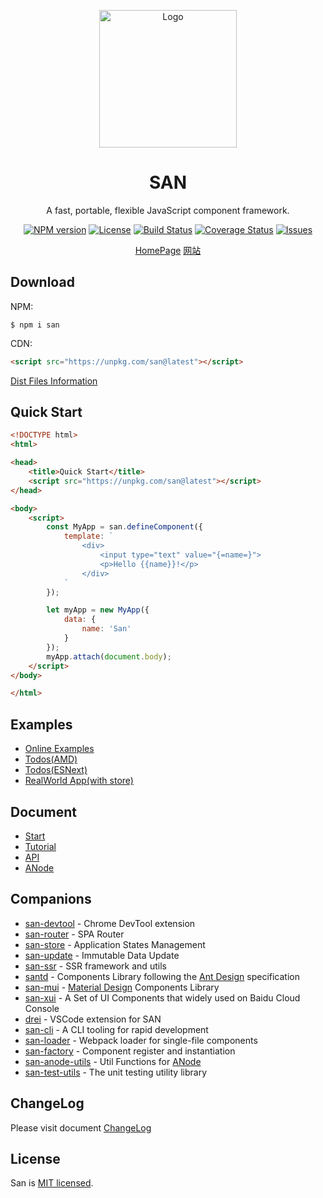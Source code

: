 <p align="center">
    <a href="https://baidu.github.io/san/">
        <img src="https://baidu.github.io/san/img/logo-colorful.svg" alt="Logo" height="220">
    </a>
</p>

<h1 align="center">SAN</h1>

<p align="center">
A fast, portable, flexible JavaScript component framework.
</p>

<p align="center">
  <a href="https://www.npmjs.com/package/san"><img src="http://img.shields.io/npm/v/san.svg?style=flat-square" alt="NPM version"></a>
  <a href="https://www.npmjs.com/package/san"><img src="https://img.shields.io/github/license/baidu/san.svg?style=flat-square" alt="License"></a>
  <a href="https://travis-ci.org/baidu/san"><img src="https://img.shields.io/travis/baidu/san/master.svg?style=flat-square" alt="Build Status"></a>
  <a href="https://coveralls.io/github/baidu/san?branch=master"><img src="https://img.shields.io/coveralls/github/baidu/san.svg?style=flat-square" alt="Coverage Status"></a>
  <a href="https://github.com/baidu/san/issues"><img src="https://img.shields.io/github/issues/baidu/san.svg?style=flat-square" alt="Issues"></a>
</p>

<p align="center">
  <a href="https://baidu.github.io/san/en/index.html" target="_blank">HomePage</a>
  <a href="https://baidu.github.io/san/" target="_blank">网站</a>
</p>




## Download

NPM:

```
$ npm i san
```

CDN:

```html
<script src="https://unpkg.com/san@latest"></script>
```

[Dist Files Information](https://github.com/baidu/san/tree/master/dist)


## Quick Start

```html
<!DOCTYPE html>
<html>

<head>
    <title>Quick Start</title>
    <script src="https://unpkg.com/san@latest"></script>
</head>

<body>
    <script>
        const MyApp = san.defineComponent({
            template: `
                <div>
                    <input type="text" value="{=name=}">
                    <p>Hello {{name}}!</p>
                </div>
            `
        });

        let myApp = new MyApp({
            data: {
                name: 'San'
            }
        });
        myApp.attach(document.body);
    </script>
</body>

</html>
```

## Examples

- [Online Examples](https://baidu.github.io/san/example/)
- [Todos(AMD)](https://github.com/baidu/san/tree/master/example/todos-amd)
- [Todos(ESNext)](https://github.com/baidu/san/tree/master/example/todos-esnext)
- [RealWorld App(with store)](https://github.com/ecomfe/san-realworld-app)

## Document

- [Start](https://baidu.github.io/san/tutorial/start/)
- [Tutorial](https://baidu.github.io/san/tutorial/setup/)
- [API](https://baidu.github.io/san/doc/api/)
- [ANode](https://github.com/baidu/san/blob/master/doc/anode.md)


## Companions

- [san-devtool](https://github.com/baidu/san-devtool/blob/master/docs/user_guide.md) - Chrome DevTool extension
- [san-router](https://github.com/baidu/san-router) - SPA Router
- [san-store](https://github.com/baidu/san-store) - Application States Management
- [san-update](https://github.com/baidu/san-update) - Immutable Data Update
- [san-ssr](https://baidu.github.io/san-ssr/) - SSR framework and utils
- [santd](https://ecomfe.github.io/santd/) - Components Library following the [Ant Design](https://ant.design/) specification
- [san-mui](https://ecomfe.github.io/san-mui/) - [Material Design](https://www.material.io/) Components Library
- [san-xui](https://ecomfe.github.io/san-xui/) - A Set of UI Components that widely used on Baidu Cloud Console
- [drei](https://github.com/ssddi456/drei/) - VSCode extension for SAN
- [san-cli](https://github.com/ecomfe/san-cli) - A CLI tooling for rapid development
- [san-loader](https://github.com/ecomfe/san-cli/tree/master/packages/san-loader) - Webpack loader for single-file components
- [san-factory](https://github.com/baidu/san-factory) - Component register and instantiation
- [san-anode-utils](https://github.com/ecomfe/san-anode-utils) - Util Functions for [ANode](https://github.com/baidu/san/blob/master/doc/anode.md)
- [san-test-utils](https://github.com/ecomfe/san-test-utils) - The unit testing utility library

## ChangeLog

Please visit document [ChangeLog](https://github.com/baidu/san/blob/master/CHANGELOG.md)


## License

San is [MIT licensed](./LICENSE).
